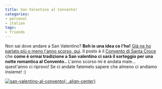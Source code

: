 ```yaml
---
title: San Valentino al Convento!
categories:
- personal
- italian
tags:
- friends
---
```

Non sai dove andare a San Valentino? **Beh io una idea ce l'ho!** [Già ne ho
parlato più o meno l'anno scorso, qui]({{site.url}}/2008/01/10/tutti-al-convento/).
Il posto è il [Convento di Santa Croce](http://www.conventodisantacroce.com)
che **come è ormai tradizione a San valentino ci sarà il sorteggio per una notte
romantica al Convento..**
L'anno scorso mi è andata male... quest'anno ci riprovo! Se ci andate fatemelo
sapere che almeno ci andiamo insieme! :)

[![san-valentino-al-convento]({{site.url}}/assets/images/san-valentino-al-convento.jpg){: .align-center}]({{site.url}}/assets/images/san-valentino-al-convento.jpg)
